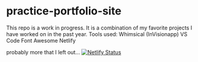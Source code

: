 # practice-portfolio-site
This repo is a work in progress. It is a combination of my favorite projects I have worked on in the past year. 
Tools used:
Whimsical (InVisionapp)
VS Code
Font Awesome
Netlify

probably more that I left out...
[![Netlify Status](https://api.netlify.com/api/v1/badges/95b7da1a-779c-443f-8ddb-d72a9c6c7304/deploy-status)](https://app.netlify.com/sites/lala-lantic/deploys)
